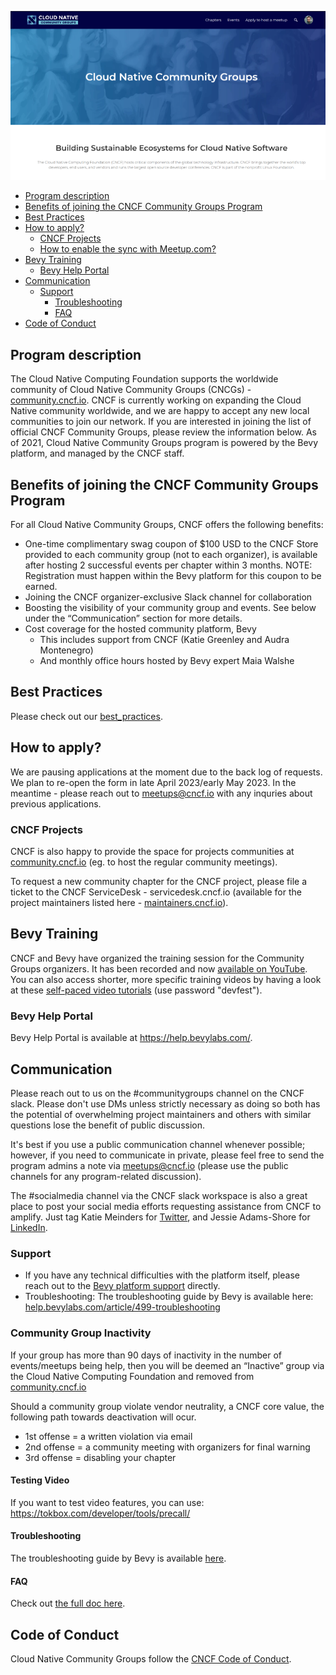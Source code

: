 ![cloud native community groups](./cncg.png)

- [Program description](#program-description)
- [Benefits of joining the CNCF Community Groups Program](#benefits-of-joining-the-cncf-community-groups-program)
- [Best Practices](#best-practices)
- [How to apply?](#how-to-apply)
  - [CNCF Projects](#cncf-projects)
  - [How to enable the sync with Meetup.com?](#how-to-enable-the-sync-with-meetupcom)
- [Bevy Training](#bevy-training)
  - [Bevy Help Portal](#bevy-help-portal)
- [Communication](#communication)
  - [Support](#support)
    - [Troubleshooting](#troubleshooting)
    - [FAQ](#faq)
- [Code of Conduct](#code-of-conduct)

## Program description

The Cloud Native Computing Foundation supports the worldwide community of Cloud Native Community Groups (CNCGs) - [community.cncf.io](https://community.cncf.io).
CNCF is currently working on expanding the Cloud Native community worldwide, and we are happy to accept any new local communities to join our network.
If you are interested in joining the list of official CNCF Community Groups, please review the information below.
As of 2021, Cloud Native Community Groups program is powered by the Bevy platform, and managed by the CNCF staff.

## Benefits of joining the CNCF Community Groups Program

For all Cloud Native Community Groups, CNCF offers the following benefits:
- One-time complimentary swag coupon of $100 USD to the CNCF Store provided to each community group (not to each organizer), is available after hosting 2 successful events per chapter within 3 months. NOTE: Registration must happen within the Bevy platform for this coupon to be earned.
- Joining the CNCF organizer-exclusive Slack channel for collaboration
- Boosting the visibility of your community group and events. See below under the “Communication” section for more details.
- Cost coverage for the hosted community platform, Bevy
  - This includes support from CNCF (Katie Greenley and Audra Montenegro)
  - And monthly office hours hosted by Bevy expert Maia Walshe

## Best Practices

Please check out our [best_practices](./best_practices.md).

## How to apply?

We are pausing applications at the moment due to the back log of requests. We plan to re-open the form in late April 2023/early May 2023. In the meantime - please reach out to [meetups@cncf.io](mailto:meetups@cncf.io) with any inquries about previous applications.


### CNCF Projects

CNCF is also happy to provide the space for projects communities at [community.cncf.io](https://community.cncf.io) (eg. to host the regular community meetings).

To request a new community chapter for the CNCF project, please file a ticket to the CNCF ServiceDesk - servicedesk.cncf.io (available for the project maintainers listed here - [maintainers.cncf.io](https://maintainers.cncf.io/)).

## Bevy Training

CNCF and Bevy have organized the training session for the Community Groups organizers. It has been recorded and now [available on YouTube](https://www.youtube.com/watch?v=_rBdomoYlmc).
You can also access shorter, more specific training videos by having a look at these [self-paced video tutorials](http://vimeo.com/showcase/bevy-virtual-conference) (use password "devfest").

### Bevy Help Portal

Bevy Help Portal is available at <https://help.bevylabs.com/>.

## Communication

Please reach out to us on the #communitygroups channel on the CNCF slack. Please don't use DMs unless strictly necessary as doing so both has the potential of overwhelming project maintainers and others with similar questions lose the benefit of public discussion.

It's best if you use a public communication channel whenever possible; however, if you need to communicate in private, please feel free to send the program admins a note via meetups@cncf.io (please use the public channels for any program-related discussion).

The #socialmedia channel via the CNCF slack workspace is also a great place to post your social media efforts requesting assistance from CNCF to amplify. Just tag Katie Meinders for [Twitter](https://twitter.com/CloudNativeFdn), and Jessie Adams-Shore for [LinkedIn](https://www.linkedin.com/company/cloud-native-computing-foundation/about/).


### Support

- If you have any technical difficulties with the platform itself, please reach out to the [Bevy platform support](https://help.bevylabs.com/) directly.
- Troubleshooting: The troubleshooting guide by Bevy is available here: [help.bevylabs.com/article/499-troubleshooting](https://help.bevylabs.com/article/499-troubleshooting)

### Community Group Inactivity

If your group has more than 90 days of inactivity in the number of events/meetups being help, then you will be deemed an “Inactive” group via the Cloud Native Computing Foundation and removed from [community.cncf.io](https://community.cncf.io/)

Should a community group violate vendor neutrality, a CNCF core value, the following path towards deactivation will ocur.
* 1st offense = a written violation via email
* 2nd offense = a community meeting with organizers for final warning
* 3rd offense = disabling your chapter

#### Testing Video

If you want to test video features, you can use: https://tokbox.com/developer/tools/precall/

#### Troubleshooting

The troubleshooting guide by Bevy is available [here](https://help.bevylabs.com/article/499-troubleshooting).

#### FAQ

Check out [the full doc here](https://github.com/cncf/communitygroups/blob/main/FAQ.md).

## Code of Conduct

Cloud Native Community Groups follow the [CNCF Code of Conduct](https://github.com/cncf/foundation/blob/master/code-of-conduct.md).
